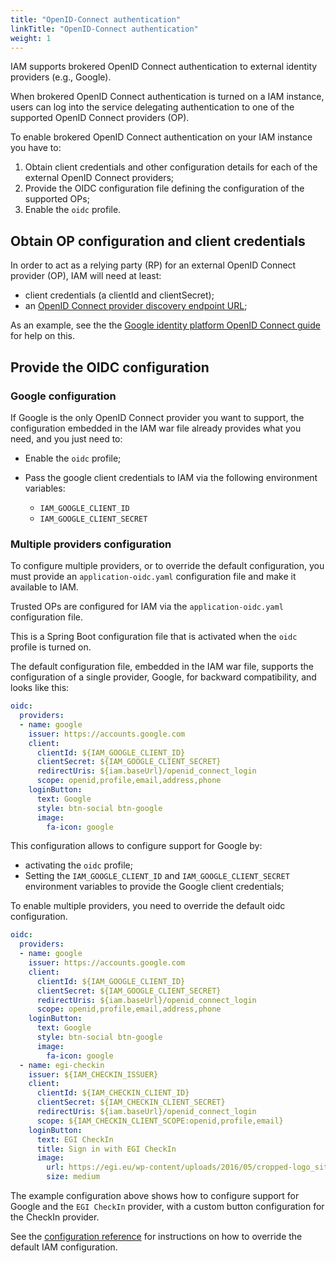```yaml
---
title: "OpenID-Connect authentication"
linkTitle: "OpenID-Connect authentication"
weight: 1
---
```


IAM supports brokered OpenID Connect authentication to external identity
providers (e.g., Google). 

When brokered OpenID Connect authentication is turned on a IAM instance, users
can log into the service delegating authentication to one of the supported
OpenID Connect providers (OP).

To enable brokered OpenID Connect authentication on your IAM instance you have to:

1. Obtain client credentials and other configuration details for each of the
  external OpenID Connect providers;
2. Provide the OIDC configuration file defining the configuration of the supported OPs;
3. Enable the `oidc` profile.

## Obtain OP configuration and client credentials

In order to act as a relying party (RP) for an external OpenID Connect provider (OP), IAM
will need at least:

- client credentials (a clientId and clientSecret);
- an [OpenID Connect provider discovery endpoint URL][oidc-discovery-url];

As an example, see the the [Google identity platform OpenID Connect
guide][google-oidc] for help on this.

## Provide the OIDC configuration 

### Google configuration

If Google is the only OpenID Connect provider you want to support, the configuration
embedded in the IAM war file already provides what you need, and you just need to:

- Enable the `oidc` profile;
- Pass the google client credentials to IAM via the following environment
  variables:

  - `IAM_GOOGLE_CLIENT_ID` 
  - `IAM_GOOGLE_CLIENT_SECRET`


### Multiple providers configuration

To configure multiple providers, or to override the default configuration, you must 
provide an `application-oidc.yaml` configuration file and make it available to IAM.

Trusted OPs are configured for IAM via the `application-oidc.yaml` configuration file.

This is a Spring Boot configuration file that is activated when the `oidc` profile is turned on.

The default configuration file, embedded in the IAM war file, supports the
configuration of a single provider, Google, for backward compatibility, and looks
like this:

```yaml
oidc:
  providers:
  - name: google
    issuer: https://accounts.google.com
    client:
      clientId: ${IAM_GOOGLE_CLIENT_ID}
      clientSecret: ${IAM_GOOGLE_CLIENT_SECRET}
      redirectUris: ${iam.baseUrl}/openid_connect_login
      scope: openid,profile,email,address,phone
    loginButton:
      text: Google
      style: btn-social btn-google
      image:
        fa-icon: google
```

This configuration allows to configure support for Google by:

- activating the `oidc` profile;
- Setting the `IAM_GOOGLE_CLIENT_ID` and `IAM_GOOGLE_CLIENT_SECRET` environment
  variables to provide the Google client credentials;

To enable multiple providers, you need to override the default oidc configuration.

```yaml
oidc:
  providers:
  - name: google
    issuer: https://accounts.google.com
    client:
      clientId: ${IAM_GOOGLE_CLIENT_ID}
      clientSecret: ${IAM_GOOGLE_CLIENT_SECRET}
      redirectUris: ${iam.baseUrl}/openid_connect_login
      scope: openid,profile,email,address,phone
    loginButton:
      text: Google
      style: btn-social btn-google
      image:
        fa-icon: google
  - name: egi-checkin
    issuer: ${IAM_CHECKIN_ISSUER}
    client:
      clientId: ${IAM_CHECKIN_CLIENT_ID}
      clientSecret: ${IAM_CHECKIN_CLIENT_SECRET}
      redirectUris: ${iam.baseUrl}/openid_connect_login
      scope: ${IAM_CHECKIN_CLIENT_SCOPE:openid,profile,email}
    loginButton:
      text: EGI CheckIn
      title: Sign in with EGI CheckIn
      image:
        url: https://egi.eu/wp-content/uploads/2016/05/cropped-logo_site-1-300x300.png
        size: medium
```

The example configuration above shows how to configure support for Google and
the `EGI CheckIn` provider, with a custom button configuration for the CheckIn
provider.

See the [configuration reference][conf-ref] for instructions on how to override
the default IAM configuration.

[google-oidc]: https://developers.google.com/identity/protocols/OpenIDConnect
[oidc-discovery-url]: https://openid.net/specs/openid-connect-discovery-1_0.html#ProviderConfig
[conf-ref]: /docs/reference/configuration/#overriding-default-configuration-templates
